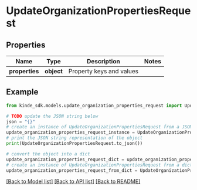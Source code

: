 # UpdateOrganizationPropertiesRequest


## Properties

Name | Type | Description | Notes
------------ | ------------- | ------------- | -------------
**properties** | **object** | Property keys and values | 

## Example

```python
from kinde_sdk.models.update_organization_properties_request import UpdateOrganizationPropertiesRequest

# TODO update the JSON string below
json = "{}"
# create an instance of UpdateOrganizationPropertiesRequest from a JSON string
update_organization_properties_request_instance = UpdateOrganizationPropertiesRequest.from_json(json)
# print the JSON string representation of the object
print(UpdateOrganizationPropertiesRequest.to_json())

# convert the object into a dict
update_organization_properties_request_dict = update_organization_properties_request_instance.to_dict()
# create an instance of UpdateOrganizationPropertiesRequest from a dict
update_organization_properties_request_from_dict = UpdateOrganizationPropertiesRequest.from_dict(update_organization_properties_request_dict)
```
[[Back to Model list]](../README.md#documentation-for-models) [[Back to API list]](../README.md#documentation-for-api-endpoints) [[Back to README]](../README.md)


